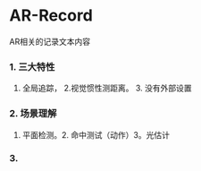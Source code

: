 # AR-Record
AR相关的记录文本内容

### 1. 三大特性
1. 全局追踪， 2.视觉惯性测距离。 3. 没有外部设置

### 2. 场景理解
1. 平面检测。2. 命中测试（动作）3。光估计

### 3. 
